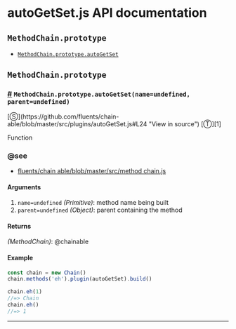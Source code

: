# autoGetSet.js API documentation

<!-- div class="toc-container" -->

<!-- div -->

## `MethodChain.prototype`
* <a href="#MethodChain-prototype-autoGetSet">`MethodChain.prototype.autoGetSet`</a>

<!-- /div -->

<!-- /div -->

<!-- div class="doc-container" -->

<!-- div -->

## `MethodChain.prototype`

<!-- div -->

<h3 id="MethodChain-prototype-autoGetSet"><a href="#MethodChain-prototype-autoGetSet">#</a>&nbsp;<code>MethodChain.prototype.autoGetSet(name=undefined, parent=undefined)</code></h3>
[&#x24C8;](https://github.com/fluents/chain-able/blob/master/src/plugins/autoGetSet.js#L24 "View in source") [&#x24C9;][1]

Function


### @see 

* <a href="https://github.com/fluents/chain-able/blob/master/src/MethodChain.js">fluents/chain able/blob/master/src/method chain.js</a>
#### Arguments
1. `name=undefined` *(Primitive)*: method name being built
2. `parent=undefined` *(Object)*: parent containing the method

#### Returns
*(MethodChain)*: @chainable

#### Example
```js
const chain = new Chain()
chain.methods('eh').plugin(autoGetSet).build()

chain.eh(1)
//=> Chain
chain.eh()
//=> 1

```
---

<!-- /div -->

<!-- /div -->

<!-- /div -->

 [1]: #methodchain.prototype "Jump back to the TOC."
